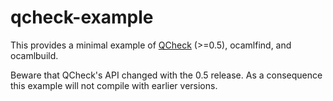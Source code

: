qcheck-example
==============

This provides a minimal example of [QCheck](https://github.com/c-cube/qcheck/) (>=0.5), ocamlfind, and ocamlbuild. 

Beware that QCheck's API changed with the 0.5 release. As a
consequence this example will not compile with earlier versions.
